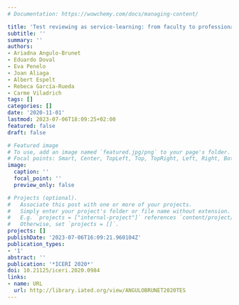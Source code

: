 ```yaml
---
# Documentation: https://wowchemy.com/docs/managing-content/

title: 'Test reviewing as service-learning: from faculty to professional beneficiaries'
subtitle: ''
summary: ''
authors:
- Ariadna Angulo-Brunet
- Eduardo Doval
- Eva Penelo
- Joan Aliaga
- Albert Espelt
- Rebeca García-Rueda
- Carme Viladrich
tags: []
categories: []
date: '2020-11-01'
lastmod: 2023-07-06T18:09:25+02:00
featured: false
draft: false

# Featured image
# To use, add an image named `featured.jpg/png` to your page's folder.
# Focal points: Smart, Center, TopLeft, Top, TopRight, Left, Right, BottomLeft, Bottom, BottomRight.
image:
  caption: ''
  focal_point: ''
  preview_only: false

# Projects (optional).
#   Associate this post with one or more of your projects.
#   Simply enter your project's folder or file name without extension.
#   E.g. `projects = ["internal-project"]` references `content/project/deep-learning/index.md`.
#   Otherwise, set `projects = []`.
projects: []
publishDate: '2023-07-06T16:09:21.960104Z'
publication_types:
- '1'
abstract: ''
publication: '*ICERI 2020*'
doi: 10.21125/iceri.2020.0984
links:
- name: URL
  url: http://library.iated.org/view/ANGULOBRUNET2020TES
---
```


